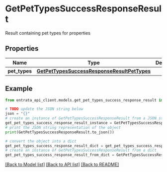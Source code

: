 # GetPetTypesSuccessResponseResult

Result containing pet types for properties

## Properties

Name | Type | Description | Notes
------------ | ------------- | ------------- | -------------
**pet_types** | [**GetPetTypesSuccessResponseResultPetTypes**](GetPetTypesSuccessResponseResultPetTypes.md) |  | 

## Example

```python
from entrata_api_client.models.get_pet_types_success_response_result import GetPetTypesSuccessResponseResult

# TODO update the JSON string below
json = "{}"
# create an instance of GetPetTypesSuccessResponseResult from a JSON string
get_pet_types_success_response_result_instance = GetPetTypesSuccessResponseResult.from_json(json)
# print the JSON string representation of the object
print(GetPetTypesSuccessResponseResult.to_json())

# convert the object into a dict
get_pet_types_success_response_result_dict = get_pet_types_success_response_result_instance.to_dict()
# create an instance of GetPetTypesSuccessResponseResult from a dict
get_pet_types_success_response_result_from_dict = GetPetTypesSuccessResponseResult.from_dict(get_pet_types_success_response_result_dict)
```
[[Back to Model list]](../README.md#documentation-for-models) [[Back to API list]](../README.md#documentation-for-api-endpoints) [[Back to README]](../README.md)


